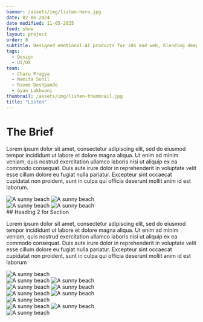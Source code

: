 ```yaml
---
banner: /assets/img/listen-hero.jpg
date: 02-06-2024
date modified: 11-05-2025
feed: show
layout: project
order: 8
subtitle: Designed emotional-AI products for iOS and web, blending deep research with human-centered strategy.
tags:
  - Design
  - UI/UX
team:
  - Charu Pragya
  - Namita Sunil
  - Ravee Deshpande
  - Gyan Lakhwani
thumbnail: /assets/img/listen-thumbnail.jpg
title: "Listen"
---
```

# The Brief

Lorem ipsum dolor sit amet, consectetur adipiscing elit, sed do eiusmod tempor incididunt ut labore et dolore magna aliqua. Ut enim ad minim veniam, quis nostrud exercitation ullamco laboris nisi ut aliquip ex ea commodo consequat. Duis aute irure dolor in reprehenderit in voluptate velit esse cillum dolore eu fugiat nulla pariatur. Excepteur sint occaecat cupidatat non proident, sunt in culpa qui officia deserunt mollit anim id est laborum.

<div class="img-grid">
<img src="../assets/img/listen-gradient-logo.png" alt="A sunny beach">
<img src="../assets/img/listen-splash-mockup.png" alt="A sunny beach">
</div>

<div class="img-grid">
<img src="../assets/img/listen-icon-mockup.png" alt="A sunny beach">
<img src="../assets/img/listen-pills.png" alt="A sunny beach">
</div>
## Heading 2 for Section

Lorem ipsum dolor sit amet, consectetur adipiscing elit, sed do eiusmod tempor incididunt ut labore et dolore magna aliqua. Ut enim ad minim veniam, quis nostrud exercitation ullamco laboris nisi ut aliquip ex ea commodo consequat. Duis aute irure dolor in reprehenderit in voluptate velit esse cillum dolore eu fugiat nulla pariatur. Excepteur sint occaecat cupidatat non proident, sunt in culpa qui officia deserunt mollit anim id est laborum

<div class="img-grid">
<img src="../assets/img/listen-ui-abstract.png" alt="A sunny beach">
</div>

<div class="img-grid">
<img src="../assets/img/listen-ui-recording.png" alt="A sunny beach">
<img src="../assets/img/listen-namecard.png" alt="A sunny beach">
</div>

<div class="img-grid">
<img src="../assets/img/listen-billboard.jpg" alt="A sunny beach">
<img src="../assets/img/Listen.png" alt="A sunny beach">
</div>

<div class="img-grid">
<img src="../assets/img/Listen-3.png" alt="A sunny beach">
<img src="../assets/img/Listen-4.png" alt="A sunny beach">
</div>

<div class="img-grid">
<img src="../assets/img/listen-laptop.png" alt="A sunny beach">
</div>

<div class="img-grid">
<img src="../assets/img/Listen-5.png" alt="A sunny beach">
<img src="../assets/img/Listen-6.png" alt="A sunny beach">
</div>

<div class="img-grid">
<img src="../assets/img/listen-posters.png" alt="A sunny beach">
</div>

